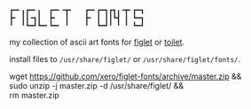 ```
┏━╸╻┏━╸╻  ┏━╸╺┳╸   ┏━╸┏━┓┏┓╻╺┳╸┏━┓
┣╸ ┃┃╺┓┃  ┣╸  ┃    ┣╸ ┃ ┃┃┗┫ ┃ ┗━┓
╹  ╹┗━┛┗━╸┗━╸ ╹    ╹  ┗━┛╹ ╹ ╹ ┗━┛
```

my collection of ascii art fonts for [figlet](http://www.figlet.org/) or [toilet](http://caca.zoy.org/wiki/toilet). 

install files to `/usr/share/figlet/` or `/usr/share/figlet/fonts/`.

wget https://github.com/xero/figlet-fonts/archive/master.zip && \
  sudo unzip -j master.zip -d /usr/share/figlet/ && \
  rm master.zip
